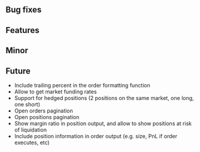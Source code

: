 ## Bug fixes

## Features

## Minor

## Future

- Include trailing percent in the order formatting function
- Allow to get market funding rates
- Support for hedged positions (2 positions on the same market, one long, one short)
- Open orders pagination
- Open positions pagination
- Show margin ratio in position output, and allow to show positions at risk of liquidation
- Include position information in order output (e.g. size, PnL if order executes, etc)
